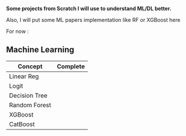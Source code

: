 **Some projects from Scratch I will use to understand ML/DL better.**

Also, I will put some ML papers implementation like RF or XGBoost here

For now :

## Machine Learning

| Concept         | Complete |
|-----------------|-------|
| Linear Reg      |       |
| Logit           |       |
| Decision Tree   |       |
| Random Forest   |       |
| XGBoost         |       |
| CatBoost        |       |
